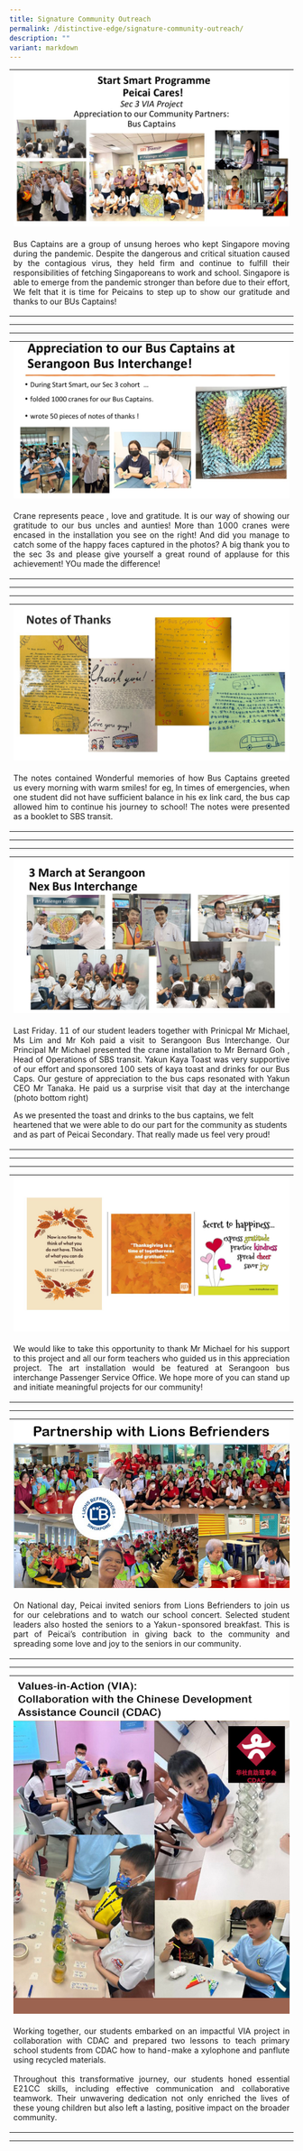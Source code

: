 ```yaml
---
title: Signature Community Outreach
permalink: /distinctive-edge/signature-community-outreach/
description: ""
variant: markdown
---
```

<p>
<table border="0" style="border-collapse: collapse; width: 100%;">
<tbody>
<tr>
<td style="width: 100%;"><img src="/images/01 signature outreach.JPG"></td>
</tr>
<tr>
<td style="width: 50%;"><p align="justify">Bus Captains are a group of unsung heroes who kept Singapore moving during the pandemic. Despite the dangerous and critical situation caused by the contagious virus, they held firm and continue to fulfill their responsibilities of fetching Singaporeans to work and school. Singapore is able to emerge from the pandemic stronger than before due to their effort, We felt that it is time for Peicains to step up to show our gratitude and thanks to our BUs Captains!
</p></td>
</tr>
</tbody>
</table></p><hr><hr>
<p></p>
<p>
	
<table border="0" style="border-collapse: collapse; width: 100%;">
<tbody>
<tr>
<td style="width: 100%;"><img src="/images/02 signature outreach.JPG"></td>
</tr>
<tr>
<td style="width: 50%;"><p align="justify">Crane represents peace , love and gratitude. It is our way of showing our gratitude to our bus uncles and aunties! More than 1000 cranes were encased in the installation you see on the right! And did you manage to catch some of the happy faces captured in the photos? 
A big thank you to the sec 3s and please give yourself a great round of applause for this achievement! YOu made the difference!
</p></td>
</tr>
</tbody>
</table></p><hr><hr>
<p></p>

<table border="0" style="border-collapse: collapse; width: 100%;">
<tbody>
<tr>
<td style="width: 100%;"><img src="/images/03 signature outreach.JPG"></td>
</tr>
<tr>
<td style="width: 50%;"><p align="justify">The notes contained Wonderful memories of how Bus Captains greeted us every morning with warm smiles!
for eg, In times of emergencies, when one student  did not have sufficient balance in his ex link card, the bus cap allowed him to continue his journey to school! The notes were presented as a booklet to SBS transit.
</p></td>
</tr>
</tbody>
</table><p></p><hr><hr>
<p></p>

<table border="0" style="border-collapse: collapse; width: 100%;">
<tbody>
<tr>
<td style="width: 100%;"><img src="/images/04 signature outreach.JPG"></td>
</tr>
<tr>
<td style="width: 50%;"><p align="justify">Last Friday. 11 of our student leaders together with Prinicpal Mr Michael, Ms Lim and Mr Koh paid a visit to Serangoon Bus Interchange.
Our Principal Mr Michael presented the crane installation to Mr Bernard Goh , Head of Operations of SBS transit.
Yakun Kaya Toast was very supportive of our effort and sponsored 100 sets of kaya toast and drinks for our Bus Caps. Our gesture of appreciation to the bus caps resonated with Yakun CEO Mr Tanaka. He paid us a surprise visit that day at the interchange (photo bottom right)

As we presented the toast and drinks to the bus captains, we felt heartened that we were able to do our part for the community as students and as part of Peicai Secondary.
That really made us feel very proud!
</p></td>
</tr>
</tbody>
</table><p></p><hr><hr>
<p></p>
<table border="0" style="border-collapse: collapse; width: 100%;">
<tbody>
<tr>
<td style="width: 100%;"><img src="/images/05 signature outreach.JPG"></td>
</tr>
<tr>
<td style="width: 50%;"><p align="justify">We would like to take this opportunity to thank Mr Michael for his support to this project and all our form teachers who guided us in this appreciation project. The art installation would be featured at Serangoon bus interchange Passenger Service Office. We hope more of you can stand up and initiate meaningful projects for our community!
</p></td>
</tr>
</tbody>
</table><p></p><hr>
<p></p>
<table border="0" style="border-collapse: collapse; width: 100%;">
<tbody>
<tr>
<td style="width: 100%;"><img src="/images/Lions_1v.jpg"></td>
</tr>
<tr>
<td style="width: 50%;"><p align="justify">On National day, Peicai invited seniors from Lions Befrienders to join us for our celebrations and to watch our school concert. Selected student leaders also hosted the seniors to a Yakun-sponsored breakfast. This is part of Peicai’s contribution in giving back to the community and spreading some love and joy to the seniors in our community.
</p></td>
</tr>
</tbody>
</table><p></p><hr>
<p></p>
<table border="0" style="border-collapse: collapse; width: 100%;">
<tbody>
<tr>
<td style="width: 100%;"><img src="/images/CDAC_1v.jpg"></td>
</tr>
<tr>
<td style="width: 50%;"><p align="justify">Working together, our students embarked on an impactful VIA project in collaboration with CDAC and prepared two lessons to teach primary school students from CDAC how to hand-make a xylophone and panflute using recycled materials.<br><br>Throughout this transformative journey, our students honed essential E21CC skills, including effective communication and collaborative teamwork. Their unwavering dedication not only enriched the lives of these young children but also left a lasting, positive impact on the broader community.
</p>
</td>
</tr>
</tbody>
</table><p></p><hr>
<p></p>